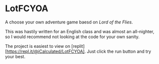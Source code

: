 # LotFCYOA

A choose your own adventure game baesd on *Lord of the Flies*.

This was hastily written for an English class and was almost an all-nighter, so I would recommend not looking at the code for your own sanity.

The project is easiest to view on [replit][https://repl.it/@iCalculated/LotFCYOA]. Just click the run button and try your best. 
